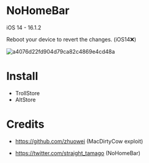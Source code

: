 # NoHomeBar
iOS 14 - 16.1.2

Reboot your device to revert the changes. (iOS14❌)

![a4076d22fd904d79ca82c4869e4cd48a](https://user-images.githubusercontent.com/121408851/210449762-7eb77312-4982-44f2-881f-ff3edb29e17c.jpeg)

# Install
- TrollStore
- AltStore

# Credits
- https://github.com/zhuowei (MacDirtyCow exploit)

- https://twitter.com/straight_tamago (NoHomeBar)

